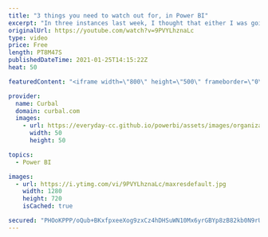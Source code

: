 ```yaml
---
title: "3 things you need to watch out for, in Power BI"
excerpt: "In three instances last week, I thought that either I was going mad or blind or there was something wrong with Power BI. It turns out that it was 50-50. Let me show you so you dont go mad too!  Chapters: 00:20 Issues with what-if parameters 00:00 Sync a what if parameter with a new tab 04:30 Power query"
originalUrl: https://youtube.com/watch?v=9PVYLhznaLc
type: video
price: Free
length: PT8M47S
publishedDateTime: 2021-01-25T14:15:22Z
heat: 50

featuredContent: "<iframe width=\"800\" height=\"500\" frameborder=\"0\" src=\"https://www.youtube.com/embed/9PVYLhznaLc\" allow=\"accelerometer; autoplay; encrypted-media; gyroscope; picture-in-picture\" allowfullscreen></iframe>"

provider:
  name: Curbal
  domain: curbal.com
  images:
    - url: https://everyday-cc.github.io/powerbi/assets/images/organizations/curbal.com-50x50.jpg
      width: 50
      height: 50

topics:
  - Power BI

images:
  - url: https://i.ytimg.com/vi/9PVYLhznaLc/maxresdefault.jpg
    width: 1280
    height: 720
    isCached: true

secured: "PHOoKPPP/oQub+BKxfpxeeXog9zxCz4hDHSuWN10Mx6yrGBYp8zB82kb0N9rUPdPpRyXB7GnrM30kArFx1ibTBssizp3+98FFN4gXJ+M1iO+AuSg05MzgpVJ+oQDhoYkSaVjk9YZjrTPSNbJiXBBbdC/uNHbpGtsNEIWt5IJEoCIobzPepxdvd/fqIycDzOVAqhfmRuzsKse4aQ7wB63t05RA41qJUwCVub51C3aHsTnm/IAwV0m5Zny5Pw/nSW7MfYg8YI+z04GnpvxyRiipdhBaAqzzYMUkfXY95Cgc1A8PiNG23lqsqIjEGdecV+F96PorvNQotO7Ui/ySc/q+vBA7RR/3+UM/rQaltLfxoNx1d1iqhsyQr3iSkMYsT6Culdd55dIT+0+bDPP89IvgBKpYMiEyPSIWHx3eKNS/QU=;ssXW3WghGEjaKXjyKLy4gw=="
---
```


